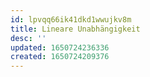 ```yaml
---
id: lpvqq66ik41dkd1wwujkv8m
title: Lineare Unabhängigkeit
desc: ''
updated: 1650724236336
created: 1650724209376
---
```



